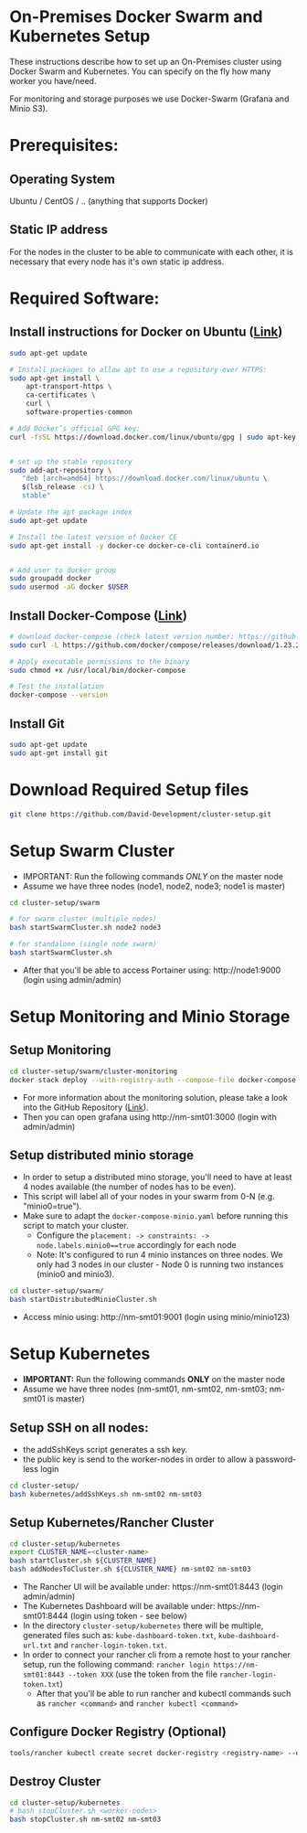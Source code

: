 # On-Premises Docker Swarm and Kubernetes Setup

These instructions describe how to set up an On-Premises cluster using Docker Swarm and Kubernetes. You can specify on the fly how many worker you have/need.

For monitoring and storage purposes we use Docker-Swarm (Grafana and Minio S3).


# Prerequisites:

## Operating System
Ubuntu / CentOS / .. (anything that supports Docker)


## Static IP address
For the nodes in the cluster to be able to communicate with each other, it is necessary that every node has it's own static ip address.


# Required Software:

## Install instructions for Docker on Ubuntu ([Link](https://docs.docker.com/install/linux/docker-ce/ubuntu/))

```sh
sudo apt-get update

# Install packages to allow apt to use a repository over HTTPS:
sudo apt-get install \
    apt-transport-https \
    ca-certificates \
    curl \
    software-properties-common

# Add Docker’s official GPG key:
curl -fsSL https://download.docker.com/linux/ubuntu/gpg | sudo apt-key add -


# set up the stable repository
sudo add-apt-repository \
   "deb [arch=amd64] https://download.docker.com/linux/ubuntu \
   $(lsb_release -cs) \
   stable"

# Update the apt package index
sudo apt-get update

# Install the latest version of Docker CE
sudo apt-get install -y docker-ce docker-ce-cli containerd.io


# Add user to docker group
sudo groupadd docker
sudo usermod -aG docker $USER
```

## Install Docker-Compose ([Link](https://docs.docker.com/compose/install/))

```sh
# download docker-compose (check latest version number: https://github.com/docker/compose/releases)
sudo curl -L https://github.com/docker/compose/releases/download/1.23.2/docker-compose-$(uname -s)-$(uname -m) -o /usr/local/bin/docker-compose

# Apply executable permissions to the binary
sudo chmod +x /usr/local/bin/docker-compose

# Test the installation
docker-compose --version
```


## Install Git

```sh
sudo apt-get update
sudo apt-get install git
```

# Download Required Setup files

```bash
git clone https://github.com/David-Development/cluster-setup.git
```

# Setup Swarm Cluster

- IMPORTANT: Run the following commands *ONLY* on the master node
- Assume we have three nodes (node1, node2, node3; node1 is master)

```bash
cd cluster-setup/swarm

# for swarm cluster (multiple nodes)
bash startSwarmCluster.sh node2 node3

# for standalone (single node swarm)
bash startSwarmCluster.sh
```

- After that you'll be able to access Portainer using: http://node1:9000 (login using admin/admin)


# Setup Monitoring and Minio Storage

## Setup Monitoring

```bash
cd cluster-setup/swarm/cluster-monitoring
docker stack deploy --with-registry-auth --compose-file docker-compose.yml cluster-monitor
```

- For more information about the monitoring solution, please take a look into the GitHub Repository ([Link](https://github.com/David-Development/collectd-influxdb-grafana-docker)).
- Then you can open grafana using http://nm-smt01:3000 (login with admin/admin)


## Setup distributed minio storage

- In order to setup a distributed mino storage, you'll need to have at least 4 nodes available (the number of nodes has to be even).
- This script will label all of your nodes in your swarm from 0-N (e.g. "minio0=true").
- Make sure to adapt the `docker-compose-minio.yaml` before running this script to match your cluster.
  - Configure the `placement: -> constraints: -> node.labels.minio0==true` accordingly for each node
  - Note: It's configured to run 4 minio instances on three nodes. We only had 3 nodes in our cluster - Node 0 is running two instances (minio0 and minio3).


```bash
cd cluster-setup/swarm/
bash startDistributedMinioCluster.sh
```

- Access minio using: http://nm-smt01:9001 (login using minio/minio123)



# Setup Kubernetes

- **IMPORTANT:** Run the following commands **ONLY** on the master node
- Assume we have three nodes (nm-smt01, nm-smt02, nm-smt03; nm-smt01 is master)

## Setup SSH on all nodes:

- the addSshKeys script generates a ssh key.
- the public key is send to the worker-nodes in order to allow a password-less login

```bash
cd cluster-setup/
bash kubernetes/addSshKeys.sh nm-smt02 nm-smt03
```

## Setup Kubernetes/Rancher Cluster

```bash
cd cluster-setup/kubernetes
export CLUSTER_NAME=<cluster-name>
bash startCluster.sh ${CLUSTER_NAME}
bash addNodesToCluster.sh ${CLUSTER_NAME} nm-smt02 nm-smt03
```

- The Rancher UI will be available under: https://nm-smt01:8443 (login admin/admin)
- The Kubernetes Dashboard will be available under: https://nm-smt01:8444 (login using token - see below)
- In the directory `cluster-setup/kubernetes` there will be multiple, generated files such as: `kube-dashboard-token.txt`, `kube-dashboard-url.txt` and `rancher-login-token.txt`. 
- In order to connect your rancher cli from a remote host to your rancher setup, run the following command: `rancher login https://nm-smt01:8443 --token XXX` (use the token from the file `rancher-login-token.txt`)
  - After that you'll be able to run rancher and kubectl commands such as `rancher <command>` and `rancher kubectl <command>`


## Configure Docker Registry (Optional)

```bash
tools/rancher kubectl create secret docker-registry <registry-name> --docker-server=<registry.myhost.de> --docker-username=<my-username> --docker-password="<my-password>" --docker-email=<email>
```

## Destroy Cluster

```bash
cd cluster-setup/kubernetes
# bash stopCluster.sh <worker-nodes>
bash stopCluster.sh nm-smt02 nm-smt03
```
